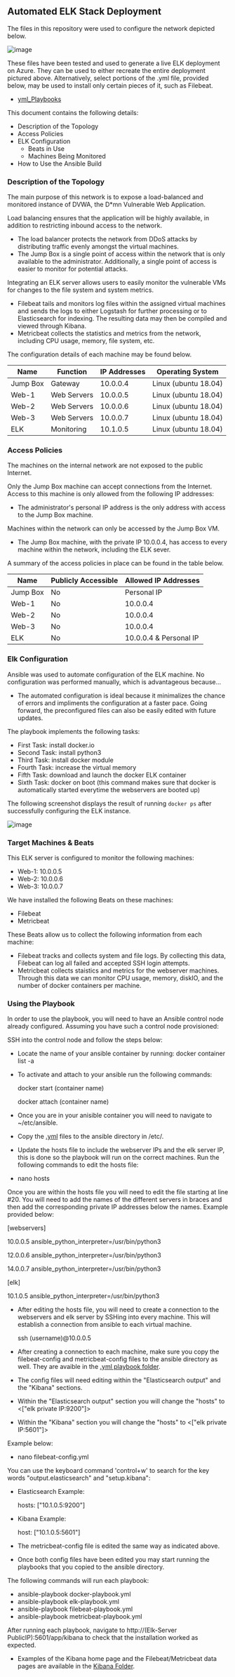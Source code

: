 ## Automated ELK Stack Deployment

The files in this repository were used to configure the network depicted below.

![image](/Images/RedTeam_Diagram_Project.png)

These files have been tested and used to generate a live ELK deployment on Azure. They can be used to either recreate the entire deployment pictured above. Alternatively, select portions of the .yml file, provided below, may be used to install only certain pieces of it, such as Filebeat.

- [yml_Playbooks](/yml_Playbooks/) 

This document contains the following details:
- Description of the Topology
- Access Policies
- ELK Configuration
  - Beats in Use
  - Machines Being Monitored
- How to Use the Ansible Build


### Description of the Topology

The main purpose of this network is to expose a load-balanced and monitored instance of DVWA, the D*mn Vulnerable Web Application.

Load balancing ensures that the application will be highly available, in addition to restricting inbound access to the network.

- The load balancer protects the network from DDoS attacks by distributing traffic evenly amongst the virtual machines. 
- The Jump Box is a single point of access within the network that is only available to the administrator. Additionally, a single point of access is easier to monitor for potential attacks.

Integrating an ELK server allows users to easily monitor the vulnerable VMs for changes to the file system and system metrics.

- Filebeat tails and monitors log files within the assigned virtual machines and sends the logs to either Logstash for further processing or to Elasticsearch for indexing. The resulting data may then be compiled and viewed through Kibana.
- Metricbeat collects the statistics and metrics from the network, including CPU usage, memory, file system, etc.

The configuration details of each machine may be found below.

| Name     | Function    | IP Addresses | Operating System     |
|----------|-------------|--------------|----------------------|
| Jump Box | Gateway     | 10.0.0.4     | Linux (ubuntu 18.04) |
| Web-1    | Web Servers | 10.0.0.5     | Linux (ubuntu 18.04) |
| Web-2    | Web Servers | 10.0.0.6     | Linux (ubuntu 18.04) |
| Web-3    | Web Servers | 10.0.0.7     | Linux (ubuntu 18.04) |
| ELK      | Monitoring  | 10.1.0.5     | Linux (ubuntu 18.04) |

### Access Policies

The machines on the internal network are not exposed to the public Internet. 

Only the Jump Box machine can accept connections from the Internet. Access to this machine is only allowed from the following IP addresses:

- The administrator's personal IP address is the only address with access to the Jump Box machine.

Machines within the network can only be accessed by the Jump Box VM.

- The Jump Box machine, with the private IP 10.0.0.4, has access to every machine within the network, including the ELK sever.

A summary of the access policies in place can be found in the table below.

| Name     | Publicly Accessible | Allowed IP Addresses   |
|----------|---------------------|------------------------|
| Jump Box | No                  | Personal IP            |
| Web-1    | No                  | 10.0.0.4               |
| Web-2    | No                  | 10.0.0.4               |
| Web-3    | No                  | 10.0.0.4               |
| ELK      | No                  | 10.0.0.4 & Personal IP |

### Elk Configuration

Ansible was used to automate configuration of the ELK machine. No configuration was performed manually, which is advantageous because...

- The automated configuration is ideal because it minimalizes the chance of errors and impliments the configuration at a faster pace. Going forward, the preconfigured files can also be easily edited with future updates.

The playbook implements the following tasks:
- First Task: install docker.io
- Second Task: install python3
- Third Task: install docker module
- Fourth Task: increase the virtual memory
- Fifth Task: download and launch the docker ELK container
- Sixth Task: docker on boot (this command makes sure that docker is automatically started everytime the webservers are booted up)

The following screenshot displays the result of running `docker ps` after successfully configuring the ELK instance.

![image](Images/Docker_ps.PNG)

### Target Machines & Beats
This ELK server is configured to monitor the following machines:
- Web-1: 10.0.0.5
- Web-2: 10.0.0.6
- Web-3: 10.0.0.7

We have installed the following Beats on these machines:
- Filebeat
- Metricbeat

These Beats allow us to collect the following information from each machine:

- Filebeat tracks and collects system and file logs. By collecting this data, Filebeat can log all failed and accepted SSH login attempts. 
- Metricbeat collects staistics and metrics for the webserver machines. Through this data we can monitor CPU usage, memory, diskIO, and the number of docker containers per machine.

### Using the Playbook
In order to use the playbook, you will need to have an Ansible control node already configured. Assuming you have such a control node provisioned: 

SSH into the control node and follow the steps below:

- Locate the name of your ansible container by running: docker container list -a 
- To activate and attach to your ansible run the following commands: 
  
  docker start (container name)  
  
  docker attach (container name) 
  
- Once you are in your anisible container you will need to navigate to ~/etc/ansible. 
- Copy the [.yml](/yml_Playbooks/) files to the ansible directory in /etc/.
- Update the hosts file to include the webserver IPs and the elk server IP, this is done so the playbook will run on the correct machines. Run the following commands to edit the hosts file:
  
 - nano hosts
  
  Once you are within the hosts file you will need to edit the file starting at line #20. You will need to add the names of the different servers in braces and       then add the corresponding private IP addresses below the names. Example provided below:
  
  [webservers]

  10.0.0.5 ansible_python_interpreter=/usr/bin/python3

  12.0.0.6 ansible_python_interpreter=/usr/bin/python3

  14.0.0.7 ansible_python_interpreter=/usr/bin/python3

  [elk]

  10.1.0.5 ansible_python_interpreter=/usr/bin/python3

- After editing the hosts file, you will need to create a connection to the webservers and elk server by SSHing into every machine. This will establish a connection from ansible to each virtual machine.

  ssh (username)@10.0.0.5

- After creating a connection to each machine, make sure you copy the filebeat-config and metricbeat-config files to the ansible directory as well. They are avaible in the [.yml playbook folder](/yml_Playbooks/).
- The config files will need editing within the "Elasticsearch output" and the "Kibana" sections. 
- Within the "Elasticsearch output" section you will change the "hosts" to <["elk private IP:9200"]>
- Within the "Kibana" section you will change the "hosts" to <["elk private IP:5601"]>

Example below:

- nano filebeat-config.yml 

You can use the keyboard command 'control+w' to search for the key words "output.elasticsearch" and "setup.kibana":

- Elasticsearch Example:

  hosts: ["10.1.0.5:9200"]
  
- Kibana Example:
  
  host: ["10.1.0.5:5601"]
  
- The metricbeat-config file is edited the same way as indicated above.
- Once both config files have been edited you may start running the playbooks that you copied to the ansible directory.

The following commands will run each playbook:
  
  - ansible-playbook docker-playbook.yml
  - ansible-playbook elk-playbook.yml
  - ansible-playbook filebeat-playbook.yml
  - ansible-playbook metricbeat-playbook.yml

After running each playbook, navigate to http://(Elk-Server PublicIP):5601/app/kibana to check that the installation worked as expected. 
  - Examples of the Kibana home page and the Filebeat/Metricbeat data pages are available in the [Kibana Folder](/Kibana/).
